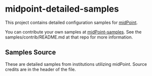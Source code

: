# midpoint-detailed-samples

This project contains detailed configuration samples for [midPoint](https://github.com/Evolveum/midpoint).

You can contribute your own samples at [midPoint-samples](https://github.com/Evolveum/midpoint-samples). See the samples/contrib/README.md at that repo for more information. 


## Samples Source

These are detailed samples from institutions utilizing midPoint. Source credits are in the header of the file. 
